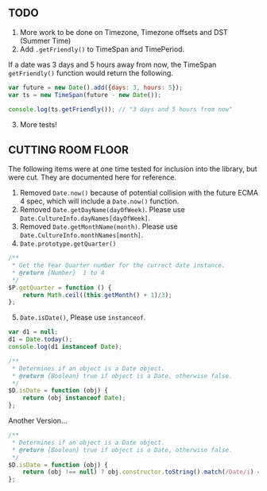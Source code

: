 ## TODO

1. More work to be done on Timezone, Timezone offsets and DST (Summer Time)
2. Add `.getFriendly()` to TimeSpan and TimePeriod. 

If a date was 3 days and 5 hours away from now, the TimeSpan `getFriendly()` function would return the following.

```javascript
var future = new Date().add({days: 3, hours: 5});
var ts = new TimeSpan(future - new Date());
    
console.log(ts.getFriendly()); // "3 days and 5 hours from now"
```
3.  More tests!

## CUTTING ROOM FLOOR

The following items were at one time tested for inclusion into the library, but were cut. They are documented here for reference. 

1.  Removed `Date.now()` because of potential collision with the future ECMA 4 spec, which will include a `Date.now()` function.
2.  Removed `Date.getDayName(dayOfWeek)`. Please use `Date.CultureInfo.dayNames[dayOfWeek]`.
3.  Removed `Date.getMonthName(month)`. Please use `Date.CultureInfo.monthNames[month]`.
4.  `Date.prototype.getQuarter()`
```javascript
/**
 * Get the Year Quarter number for the currect date instance.
 * @return {Number}  1 to 4
 */
$P.getQuarter = function () {
    return Math.ceil((this.getMonth() + 1)/3);
}; 
```
5.  `Date.isDate()`, Please use `instanceof`.
```javascript
var d1 = null;
d1 = Date.today();
console.log(d1 instanceof Date);
```
```javascript
/** 
 * Determines if an object is a Date object.
 * @return {Boolean} true if object is a Date, otherwise false.
 */ 
$D.isDate = function (obj) {
    return (obj instanceof Date);
};
```
Another Version...
```javascript
/** 
 * Determines if an object is a Date object.
 * @return {Boolean} true if object is a Date, otherwise false.
 */ 
$D.isDate = function (obj) {
    return (obj !== null) ? obj.constructor.toString().match(/Date/i) == "Date" : false;
};
```